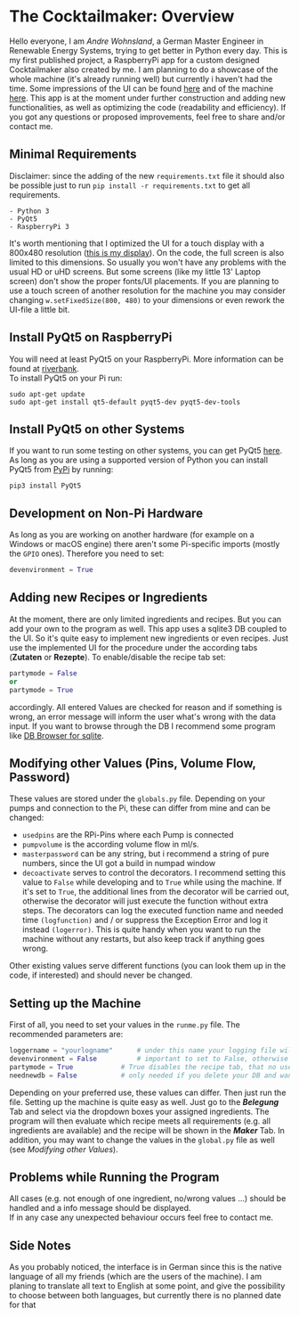 # The Cocktailmaker: Overview

Hello everyone, I am *Andre Wohnsland*, a German Master Engineer in Renewable Energy Systems, trying to get better in Python every day. This is my first published project, a RaspberryPi app for a custom designed Cocktailmaker also created by me.
I am planning to do a showcase of the whole machine (it's already running well) but currently i haven't had the time. Some impressions of the UI can be found [here](https://imgur.com/a/fbZ0WuS) and of the machine [here](https://imgur.com/a/Z4tfISx). This app is at the moment under further construction and adding new functionalities, as well as optimizing the code (readability and efficiency).
If you got any questions or proposed improvements, feel free to share and/or contact me.

## Minimal Requirements

Disclaimer: since the adding of the new `requirements.txt` file it should also be possible just to run `pip install -r requirements.txt` to get all requirements.
```
- Python 3
- PyQt5
- RaspberryPi 3
```
It's worth mentioning that I optimized the UI for a touch display with a 800x480 resolution ([this is my display](https://www.amazon.de/gp/product/B071XT9Z7H/ref=ppx_yo_dt_b_asin_title_o05_s00?ie=UTF8&psc=1)). On the code, the full screen is also limited to this dimensions. So usually you won't have any problems with the usual HD or uHD screens. But some screens (like my little 13' Laptop screen) don't show the proper fonts/UI placements. If you are planning to use a touch screen of another resolution for the machine you may consider changing `w.setFixedSize(800, 480)` to your dimensions or even rework the UI-file a little bit.

## Install PyQt5 on RaspberryPi

You will need at least PyQt5 on your RaspberryPi. More information can be found at [riverbank](https://riverbankcomputing.com/software/pyqt/intro).\
To install PyQt5 on your Pi run:
```
sudo apt-get update
sudo apt-get install qt5-default pyqt5-dev pyqt5-dev-tools
```

## Install PyQt5 on other Systems

If you want to run some testing on other systems, you can get PyQt5 [here](https://www.riverbankcomputing.com/software/pyqt/download5).\
As long as you are using a supported version of Python you can install PyQt5 from [PyPi](https://pypi.org/project/PyQt5/) by running:
```
pip3 install PyQt5
```

## Development on Non-Pi Hardware

As long as you are working on another hardware (for example on a Windows or macOS engine) there aren't some Pi-specific imports (mostly the `GPIO` ones).
Therefore you need to set:
```python
devenvironment = True
```

## Adding new Recipes or Ingredients

At the moment, there are only limited ingredients and recipes. But you can add your own to the program as well.
This app uses a sqlite3 DB coupled to the UI. So it's quite easy to implement new ingredients or even recipes.
Just use the implemented UI for the procedure under the according tabs (**Zutaten** or **Rezepte**).
To enable/disable the recipe tab set:
```python
partymode = False
or
partymode = True
```
accordingly.
All entered Values are checked for reason and if something is wrong, an error message will inform the user what's wrong with the data input.
If you want to browse through the DB I recommend some program like [DB Browser for sqlite](https://sqlitebrowser.org/).

## Modifying other Values (Pins, Volume Flow, Password)

These values are stored under the `globals.py` file. Depending on your pumps and connection to the Pi, these can differ from mine and can be changed:
- `usedpins` are the RPi-Pins where each Pump is connected  
- `pumpvolume` is the according volume flow in ml/s.
- `masterpassword` can be any string, but i recommend a string of pure numbers, since the UI got a build in numpad window
- `decoactivate` serves to control the decorators. I recommend setting this value to `False` while developing and to `True` while using the machine. If it's set to `True`, the additional lines from the decorator will be carried out, otherwise the decorator will just execute the function without extra steps. The decorators can log the executed function name and needed time `(logfunction)` and / or suppress the Exception Error and log it instead `(logerror)`. This is quite handy when you want to run the machine without any restarts, but also keep track if anything goes wrong.

Other existing values serve different functions (you can look them up in the code, if interested) and should never be changed.

## Setting up the Machine

First of all, you need to set your values in the `runme.py` file. The recommended parameters are:
```python
loggername = "yourlogname"		# under this name your logging file will be saved
devenvironment = False			# important to set to False, otherwise the GPIO-commands dont work
partymode = True			# True disables the recipe tab, that no user can change it
neednewdb = False			# only needed if you delete your DB and want to set up new one
```
Depending on your preferred use, these values can differ. Then just run the file.
Setting up the machine is quite easy as well. Just go to the ***Belegung*** Tab and select via the dropdown boxes your assigned ingredients.
The program will then evaluate which recipe meets all requirements (e.g. all ingredients are available) and the recipe will be shown in the ***Maker*** Tab. In addition, you may want to change the values in the `global.py` file as well (see *Modifying other Values*).

## Problems while Running the Program

All cases (e.g. not enough of one ingredient, no/wrong values ...) should be handled and a info message should be displayed.\
If in any case any unexpected behaviour occurs feel free to contact me. 

## Side Notes

As you probably noticed, the interface is in German since this is the native language of all my friends (which are the users of the machine).
I am planing to translate all text to English at some point, and give the possibility to choose between both languages, but currently there is no planned date for that